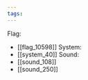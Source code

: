 ```yaml
---
tags:
---
```

Flag:
- [[flag_10598]]
System:
- [[system_40]]
Sound:
- [[sound_108]]
- [[sound_250]]
